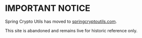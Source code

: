 # IMPORTANT NOTICE #

Spring Crypto Utils has moved to [springcryptoutils.com](http://springcryptoutils.com/).

This site is abandoned and remains live for historic reference only.
